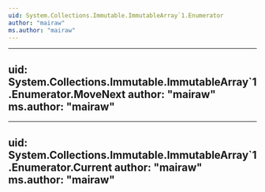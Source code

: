 ```yaml
---
uid: System.Collections.Immutable.ImmutableArray`1.Enumerator
author: "mairaw"
ms.author: "mairaw"
---
```


---
uid: System.Collections.Immutable.ImmutableArray`1.Enumerator.MoveNext
author: "mairaw"
ms.author: "mairaw"
---

---
uid: System.Collections.Immutable.ImmutableArray`1.Enumerator.Current
author: "mairaw"
ms.author: "mairaw"
---
